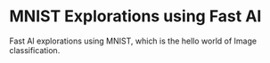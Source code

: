 # MNIST Explorations using Fast AI

Fast AI explorations using MNIST, which is the hello world of Image classification. 